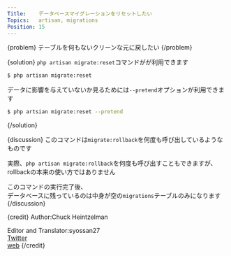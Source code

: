 ```yaml
---
Title:    データベースマイグレーションをリセットしたい
Topics:   artisan, migrations
Position: 15
---
```


{problem}
テーブルを何もないクリーンな元に戻したい
{/problem}

{solution}
`php artisan migrate:reset`コマンドがが利用できます

```bash
$ php artisan migrate:reset
```

データに影響を与えていないか見るためには`--pretend`オプションが利用できます

```bash
$ php artsian migrate:reset --pretend
```
{/solution}

{discussion}
このコマンドは`migrate:rollback`を何度も呼び出しているようなものです

実際、`php artisan migrate:rollback`を何度も呼び出すこともできますが、  
rollbackの本来の使い方ではありません

このコマンドの実行完了後、  
データベースに残っているのは中身が空の`migrations`テーブルのみになります
{/discussion}

{credit}
Author:Chuck Heintzelman

Editor and Translator:syossan27  
[Twitter](https://twitter.com/syossan27)  
[web](http://syossan.hateblo.jp/0)
{/credit}
